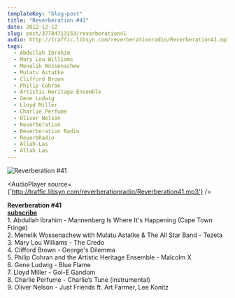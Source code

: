 ```yaml
---
templateKey: "blog-post"
title: "Reverberation #41"
date: 2012-12-12
slug: post/37784713153/reverberation41
audio: http://traffic.libsyn.com/reverberationradio/Reverberation41.mp3
tags:
  - Abdullah Ibrahim
  - Mary Lou Williams
  - Menelik Wossenachew
  - Mulatu Astatke
  - Clifford Brown
  - Philip Cohran
  - Artistic Heritage Ensemble
  - Gene Ludwig
  - Lloyd Miller
  - Charlie Perfume
  - Oliver Nelson
  - Reverberation
  - Reverberation Radio
  - ReverbRadio
  - Allah-Las
  - Allah Las
---
```


![Reverberation #41](../images/ee6e692c731faede15ab20fabaa540d832482286021d214dcaf9a64ba5b523fa.jpg)

<AudioPlayer source={'http://traffic.libsyn.com/reverberationradio/Reverberation41.mp3'} />

<p><strong>Reverberation #41</strong><br /><strong><strong><strong><strong><a href="https://itunes.apple.com/us/podcast/reverberation-radio/id520739212?ign-mpt=uo%3D4" title="subscribe" target="_blank">subscribe</a></strong></strong></strong></strong><br />1. Abdullah Ibrahim - Mannenberg Is Where It's Happening (Cape Town Fringe)<br />2. Menelik Wossenachew with Mulatu Astatke &amp; The All Star Band - Tezeta<br />3. Mary Lou Williams - The Credo<br />4. Clifford Brown - George's Dilemma<br />5. Philip Cohran and the Artistic Heritage Ensemble - Malcolm X<br />6. Gene Ludwig - Blue Flame<br />7. Lloyd Miller - Gol-E Gandom<br />8. Charlie Perfume - Charlie&rsquo;s Tune (instrumental)<br />9. Oliver Nelson - Just Friends ft. Art Farmer, Lee Konitz</p>
